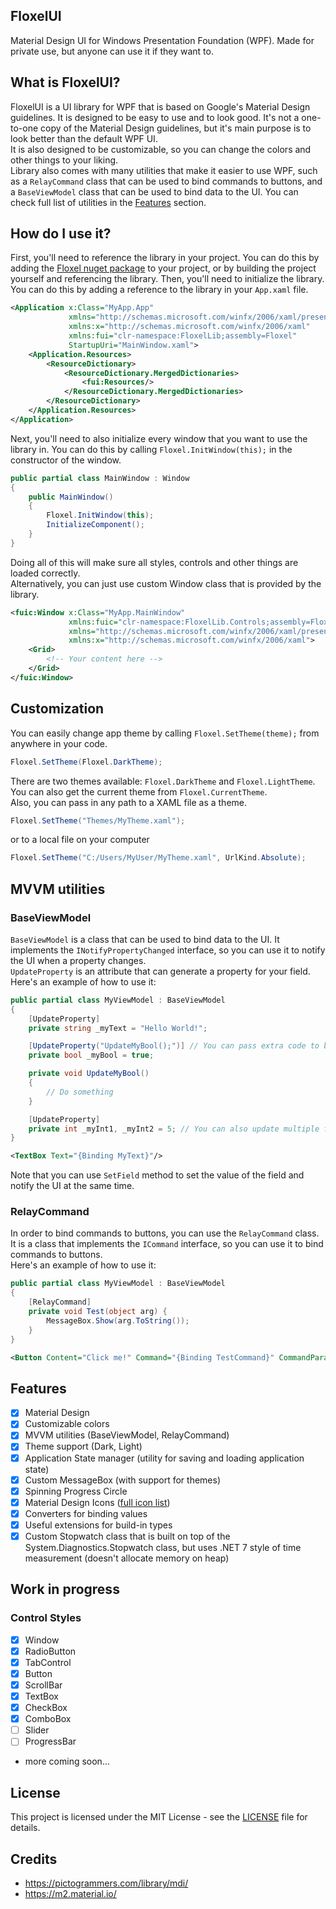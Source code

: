 ## FloxelUI
Material Design UI for Windows Presentation Foundation (WPF). Made for private use, but anyone can use it if they want to.

## What is FloxelUI?
FloxelUI is a UI library for WPF that is based on Google's Material Design guidelines. It is designed to be easy to use and to look good. It's not a one-to-one copy of the Material Design guidelines, but it's main purpose is to look better than the default WPF UI.  
It is also designed to be customizable, so you can change the colors and other things to your liking.  
Library also comes with many utilities that make it easier to use WPF, such as a `RelayCommand` class that can be used to bind commands to buttons, and a `BaseViewModel` class that can be used to bind data to the UI. You can check full list of utilities in the [Features](#features) section.

## How do I use it?
First, you'll need to reference the library in your project. You can do this by adding the [Floxel nuget package](https://www.nuget.org/packages/Floxel/) to your project, or by building the project yourself and referencing the library.
Then, you'll need to initialize the library. You can do this by adding a reference to the library in your `App.xaml` file.
```xml
<Application x:Class="MyApp.App"
             xmlns="http://schemas.microsoft.com/winfx/2006/xaml/presentation"
             xmlns:x="http://schemas.microsoft.com/winfx/2006/xaml"
             xmlns:fui="clr-namespace:FloxelLib;assembly=Floxel"
             StartupUri="MainWindow.xaml">
    <Application.Resources>
        <ResourceDictionary>
            <ResourceDictionary.MergedDictionaries>
                <fui:Resources/>
            </ResourceDictionary.MergedDictionaries>
        </ResourceDictionary>
    </Application.Resources>
</Application>
```
Next, you'll need to also initialize every window that you want to use the library in. You can do this by calling `Floxel.InitWindow(this);` in the constructor of the window.
```csharp
public partial class MainWindow : Window
{
	public MainWindow()
	{
		Floxel.InitWindow(this);
		InitializeComponent();
	}
}
```
Doing all of this will make sure all styles, controls and other things are loaded correctly.  
Alternatively, you can just use custom Window class that is provided by the library.  
```xml
<fuic:Window x:Class="MyApp.MainWindow"
             xmlns:fuic="clr-namespace:FloxelLib.Controls;assembly=Floxel"
             xmlns="http://schemas.microsoft.com/winfx/2006/xaml/presentation"
             xmlns:x="http://schemas.microsoft.com/winfx/2006/xaml">
    <Grid>
        <!-- Your content here -->
    </Grid>
</fuic:Window>
```

## Customization
You can easily change app theme by calling `Floxel.SetTheme(theme);` from anywhere in your code.  
```csharp
Floxel.SetTheme(Floxel.DarkTheme);
```
There are two themes available: `Floxel.DarkTheme` and `Floxel.LightTheme`.  
You can also get the current theme from `Floxel.CurrentTheme`.  
Also, you can pass in any path to a XAML file as a theme.  
```csharp
Floxel.SetTheme("Themes/MyTheme.xaml");
```
or to a local file on your computer
```csharp
Floxel.SetTheme("C:/Users/MyUser/MyTheme.xaml", UrlKind.Absolute);
```


## MVVM utilities
### BaseViewModel
`BaseViewModel` is a class that can be used to bind data to the UI. It implements the `INotifyPropertyChanged` interface, so you can use it to notify the UI when a property changes.  
`UpdateProperty` is an attribute that can generate a property for your field.
Here's an example of how to use it:
```csharp
public partial class MyViewModel : BaseViewModel
{
    [UpdateProperty]
    private string _myText = "Hello World!";

    [UpdateProperty("UpdateMyBool();")] // You can pass extra code to be executed when the property changes
    private bool _myBool = true;

    private void UpdateMyBool() 
    {
        // Do something
    }

    [UpdateProperty]
    private int _myInt1, _myInt2 = 5; // You can also update multiple fields at once
}
```
```xml
<TextBox Text="{Binding MyText}"/>
```
Note that you can use `SetField` method to set the value of the field and notify the UI at the same time.

### RelayCommand
In order to bind commands to buttons, you can use the `RelayCommand` class. It is a class that implements the `ICommand` interface, so you can use it to bind commands to buttons.  
Here's an example of how to use it:
```csharp
public partial class MyViewModel : BaseViewModel
{
    [RelayCommand]
    private void Test(object arg) {
        MessageBox.Show(arg.ToString());
    }
}
```
```xml
<Button Content="Click me!" Command="{Binding TestCommand}" CommandParameter="Hello World!"/>
```

## Features
- [x] Material Design
- [x] Customizable colors
- [x] MVVM utilities (BaseViewModel, RelayCommand)
- [x] Theme support (Dark, Light)
- [x] Application State manager (utility for saving and loading application state)
- [x] Custom MessageBox (with support for themes)
- [x] Spinning Progress Circle
- [x] Material Design Icons ([full icon list](https://pictogrammers.com/library/mdi/))
- [x] Converters for binding values
- [x] Useful extensions for build-in types
- [x] Custom Stopwatch class that is built on top of the System.Diagnostics.Stopwatch class, but uses .NET 7 style of time measurement (doesn't allocate memory on heap)

## Work in progress
### Control Styles
- [x] Window
- [x] RadioButton
- [x] TabControl
- [x] Button 
- [x] ScrollBar
- [x] TextBox
- [x] CheckBox
- [x] ComboBox
- [ ] Slider
- [ ] ProgressBar
- more coming soon...

## License
This project is licensed under the MIT License - see the [LICENSE](LICENSE.md) file for details.

## Credits
- https://pictogrammers.com/library/mdi/
- https://m2.material.io/